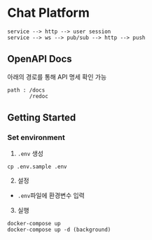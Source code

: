 # Chat Platform
```
service --> http --> user session
service --> ws --> pub/sub --> http --> push
```

## OpenAPI Docs
아래의 경로를 통해 API 명세 확인 가능
```
path : /docs
       /redoc
```

## Getting Started

### Set environment
1. `.env` 생성
```
cp .env.sample .env 
```

2. 설정
* `.env`파일에 환경변수 입력

3. 실행
```
docker-compose up
docker-compose up -d (background)
```
